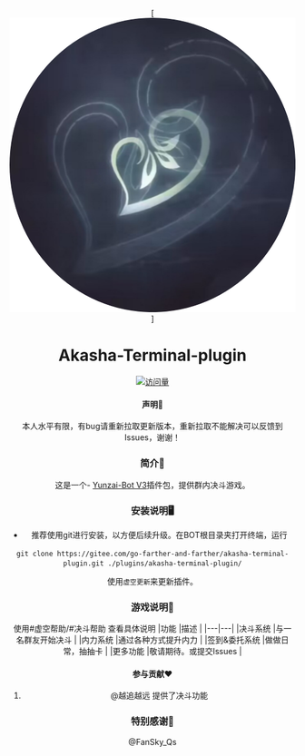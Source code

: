 <div align="center">

[![虚空终端](resources/虚空终端.png)]

<h1 align="center">Akasha-Terminal-plugin</h1>

<div align="center">

[![访问量](https://profile-counter.glitch.me/akasha-terminal-plugin/count.svg)](https://gitee.com/go-farther-and-farther/akasha-terminal-plugin)

#### 声明📣
本人水平有限，有bug请重新拉取更新版本，重新拉取不能解决可以反馈到Issues，谢谢！

### 简介📖

这是一个- [Yunzai-Bot V3](https://github.com/Le-niao/Yunzai-Bot)插件包，提供群内决斗游戏。

### 安装说明🖥️

- 推荐使用git进行安装，以方便后续升级。在BOT根目录夹打开终端，运行

`git clone https://gitee.com/go-farther-and-farther/akasha-terminal-plugin.git ./plugins/akasha-terminal-plugin/`

使用`虚空更新`来更新插件。

### 游戏说明🌈
使用#虚空帮助/#决斗帮助 查看具体说明
|功能   |描述   |
|---|---|
|决斗系统   |与一名群友开始决斗   |
|内力系统   |通过各种方式提升内力   |
|签到&委托系统   |做做日常，抽抽卡   |
|更多功能   |敬请期待。或提交Issues   |

#### 参与贡献❤️

1.  @越追越远 提供了决斗功能

### 特别感谢🌱

@FanSky_Qs